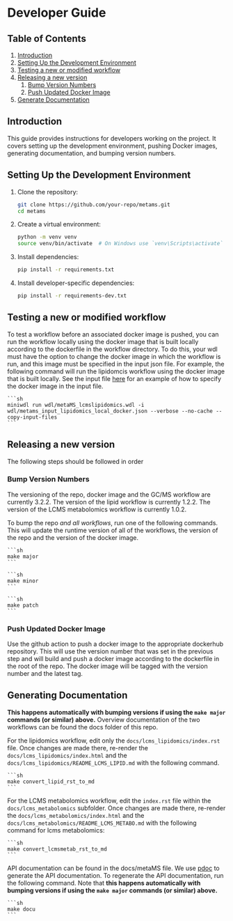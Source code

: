 # Developer Guide

## Table of Contents
1. [Introduction](#introduction)
2. [Setting Up the Development Environment](#setting-up-the-development-environment)
3. [Testing a new or modified workflow](#testing-a-new-or-modified-workflow)
4. [Releasing a new version](#releasing-a-new-version)
    1. [Bump Version Numbers](#bump-version-numbers)
    2. [Push Updated Docker Image](#push-updated-docker-image)
5. [Generate Documentation](#generate-documentation)

## Introduction
This guide provides instructions for developers working on the project. It covers setting up the development environment, pushing Docker images, generating documentation, and bumping version numbers.

## Setting Up the Development Environment
1. Clone the repository:
    ```sh
    git clone https://github.com/your-repo/metams.git
    cd metams
    ```
2. Create a virtual environment:
    ```sh
    python -m venv venv
    source venv/bin/activate  # On Windows use `venv\Scripts\activate`
    ```
3. Install dependencies:
    ```sh
    pip install -r requirements.txt
    ```
4. Install developer-specific dependencies:
    ```sh
    pip install -r requirements-dev.txt
    ```

## Testing a new or modified workflow

To test a workflow before an associated docker image is pushed, you can run the workflow locally using the docker image that is built locally according to the dockerfile in the workflow directory.  To do this, your wdl must have the option to change the docker image in which the workflow is run, and this image must be specified in the input json file.  For example, the following command will run the lipidomcis workflow using the docker image that is built locally.  See the input file [here](wdl/metams_input_lipidomics_local_docker.json) for an example of how to specify the docker image in the input file.

    ```sh
    miniwdl run wdl/metaMS_lcmslipidomics.wdl -i wdl/metams_input_lipidomics_local_docker.json --verbose --no-cache --copy-input-files
    ```

## Releasing a new version

The following steps should be followed in order

### Bump Version Numbers
The versioning of the repo, docker image and the GC/MS workflow are currently 3.2.2.
The version of the lipid workflow is currently 1.2.2.
The version of the LCMS metabolomics workflow is currently 1.0.2.

To bump the repo *and all workflows*, run one of the following commands.  This will update the runtime version of all of the workflows, the version of the repo and the version of the docker image.

    ```sh
    make major
    ```

    ```sh
    make minor
    ```

    ```sh
    make patch
    ```
### Push Updated Docker Image
Use the github action to push a docker image to the appropriate dockerhub repository. This will use the version number that was set in the previous step and will build and push a docker image according to the dockerfile in the root of the repo.  The docker image will be tagged with the version number and the latest tag.

## Generating Documentation

**This happens automatically with bumping versions if using the `make major` commands (or similar) above.**
Overview documentation of the two workflows can be found the docs folder of this repo.

For the lipidomics workflow, edit only the `docs/lcms_lipidomics/index.rst` file.  Once changes are made there, re-render the `docs/lcms_lipidomics/index.html` and the `docs/lcms_lipidomics/README_LCMS_LIPID.md` with the following command.  

    ```sh
    make convert_lipid_rst_to_md
    ```

For the LCMS metabolomics workflow, edit the `index.rst` file within the `docs/lcms_metabolomics` subfolder.  Once changes are made there, re-render the `docs/lcms_metabolomics/index.html` and the `docs/lcms_metabolomics/README_LCMS_METABO.md` with the following command for lcms metabolomics:

    ```sh
    make convert_lcmsmetab_rst_to_md
    ```

API documentation can be found in the docs/metaMS file. We use [pdoc](https://github.com/mitmproxy/pdoc) to generate the API documentation.  To regenerate the API documentation, run the following command.  Note that **this happens automatically with bumping versions if using the `make major` commands (or similar) above.**


    ```sh
    make docu
    ```

